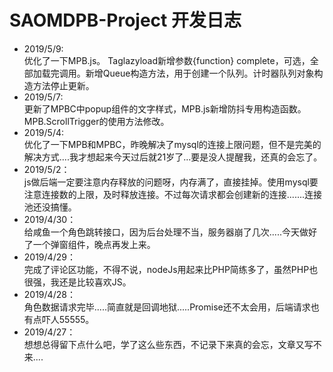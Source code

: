 # SAOMDPB-Project 开发日志
- 2019/5/9:  
  优化了一下MPB.js。 Taglazyload新增参数{function} complete，可选，全部加载完调用。新增Queue构造方法，用于创建一个队列。计时器队列对象构造方法停止更新。
- 2019/5/7:  
  更新了MPBC中popup组件的文字样式，MPB.js新增防抖专用构造函数。MPB.ScrollTrigger的使用方法修改。
- 2019/5/4:  
  优化了一下MPB和MPBC，昨晚解决了mysql的连接上限问题，但不是完美的解决方式....我才想起来今天过后就21岁了...要是没人提醒我，还真的会忘了。
- 2019/5/2：  
  js做后端一定要注意内存释放的问题呀，内存满了，直接挂掉。使用mysql要注意连接数的上限，及时释放连接。不过每次请求都会创建新的连接.......连接池还没搞懂。
- 2019/4/30：  
  给咸鱼一个角色跳转接口，因为后台处理不当，服务器崩了几次.....今天做好了一个弹窗组件，晚点再发上来。
- 2019/4/29：  
  完成了评论区功能，不得不说，nodeJs用起来比PHP简练多了，虽然PHP也很强，我还是比较喜欢JS。
- 2019/4/28：  
  角色数据请求完毕.....简直就是回调地狱.....Promise还不太会用，后端请求也有点吓人55555。
- 2019/4/27：  
  想想总得留下点什么吧，学了这么些东西，不记录下来真的会忘，文章又写不来....